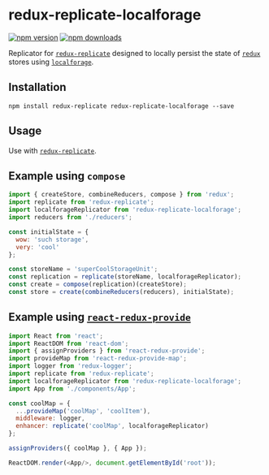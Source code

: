 # redux-replicate-localforage

[![npm version](https://img.shields.io/npm/v/redux-replicate-localforage.svg?style=flat-square)](https://www.npmjs.com/package/redux-replicate-localforage)
[![npm downloads](https://img.shields.io/npm/dm/redux-replicate-localforage.svg?style=flat-square)](https://www.npmjs.com/package/redux-replicate-localforage)

Replicator for [`redux-replicate`](https://github.com/loggur/redux-replicate) designed to locally persist the state of [`redux`](https://github.com/rackt/redux) stores using [`localforage`](https://github.com/mozilla/localforage).


## Installation

```
npm install redux-replicate redux-replicate-localforage --save
```


## Usage

Use with [`redux-replicate`](https://github.com/loggur/redux-replicate).


## Example using `compose`

```js
import { createStore, combineReducers, compose } from 'redux';
import replicate from 'redux-replicate';
import localforageReplicator from 'redux-replicate-localforage';
import reducers from './reducers';

const initialState = {
  wow: 'such storage',
  very: 'cool'
};

const storeName = 'superCoolStorageUnit';
const replication = replicate(storeName, localforageReplicator);
const create = compose(replication)(createStore);
const store = create(combineReducers(reducers), initialState);
```


## Example using [`react-redux-provide`](https://github.com/loggur/react-redux-provide)

```js
import React from 'react';
import ReactDOM from 'react-dom';
import { assignProviders } from 'react-redux-provide';
import provideMap from 'react-redux-provide-map';
import logger from 'redux-logger';
import replicate from 'redux-replicate';
import localforageReplicator from 'redux-replicate-localforage';
import App from './components/App';

const coolMap = {
  ...provideMap('coolMap', 'coolItem'),
  middleware: logger,
  enhancer: replicate('coolMap', localforageReplicator)
};

assignProviders({ coolMap }, { App });

ReactDOM.render(<App/>, document.getElementById('root'));
```
